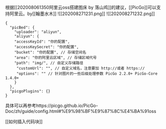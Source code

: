 根据[[202008061350阿里云oss搭建图床 by 落山鸡]]的建议，[[PicGo]]可以支持阿里云。by[[翰墨水木]]
![[202008271231.png]]
![[202008271232.png]]
```
{
  "picBed": {
    "uploader": "aliyun",
    "aliyun": {
    "accessKeyId": "你的配置",
    "accessKeySecret": "你的配置",
    "bucket": "你的配置", // 存储空间名
    "area": "你的阿里云区域", // 存储区域代号
    "path": "img/", // 自定义存储路径
     "customUrl": "", // 自定义域名，注意要加 http://或者 https://
     "options": "" // 针对图片的一些后缀处理参数 PicGo 2.2.0+ PicGo-Core 1.4.0+
    }
  },
  "picgoPlugins": {}
}
```
具体可以再参考https://picgo.github.io/PicGo-Doc/zh/guide/config.html#%E9%98%BF%E9%87%8C%E4%BA%91oss

[[如何插入代码块]]